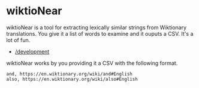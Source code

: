 # wiktioNear
wiktioNear is a tool for extracting lexically similar strings from Wiktionary translations.  You give it a list of words to examine and it ouputs a CSV.  It's a lot of fun.

* [/development](/development.md)

wiktioNear works by you providing it a CSV with the following format.

```
and, https://en.wiktionary.org/wiki/and#English
also, https://en.wiktionary.org/wiki/also#English
```
